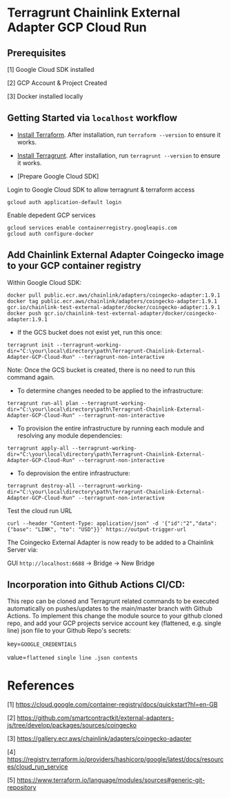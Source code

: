 # Terragrunt Chainlink External Adapter GCP Cloud Run

## Prerequisites
[1] Google Cloud SDK installed

[2] GCP Account & Project Created

[3] Docker installed locally

## Getting Started via `localhost` workflow

* [Install Terraform](https://learn.hashicorp.com/terraform/getting-started/install). After installation, run `terraform --version` to ensure it works.

* [Install Terragrunt](https://terragrunt.gruntwork.io/docs/getting-started/install/). After installation, run `terragrunt --version` to ensure it works.

* [Prepare Google Cloud SDK]

Login to Google Cloud SDK to allow terragrunt & terraform access
```
gcloud auth application-default login
```
Enable depedent GCP services
```
gcloud services enable containerregistry.googleapis.com
gcloud auth configure-docker
```
## Add Chainlink External Adapter Coingecko image to your GCP container registry
Within Google Cloud SDK:
```
docker pull public.ecr.aws/chainlink/adapters/coingecko-adapter:1.9.1
docker tag public.ecr.aws/chainlink/adapters/coingecko-adapter:1.9.1 gcr.io/chainlink-test-external-adapter/docker/coingecko-adapter:1.9.1
docker push gcr.io/chainlink-test-external-adapter/docker/coingecko-adapter:1.9.1
```

* If the GCS bucket does not exist yet, run this once:
```
terragrunt init --terragrunt-working-dir="C:\your\local\directory\path\Terragrunt-Chainlink-External-Adapter-GCP-Cloud-Run" --terragrunt-non-interactive
```
Note: Once the GCS bucket is created, there is no need to run this command again.

* To determine changes needed to be applied to the infrastructure:
```
terragrunt run-all plan --terragrunt-working-dir="C:\your\local\directory\path\Terragrunt-Chainlink-External-Adapter-GCP-Cloud-Run" --terragrunt-non-interactive
```

* To provision the entire infrastructure by running each module and resolving any module dependencies:
```
terragrunt apply-all --terragrunt-working-dir="C:\your\local\directory\path\Terragrunt-Chainlink-External-Adapter-GCP-Cloud-Run" --terragrunt-non-interactive
```

* To deprovision the entire infrastructure:
```
terragrunt destroy-all --terragrunt-working-dir="C:\your\local\directory\path\Terragrunt-Chainlink-External-Adapter-GCP-Cloud-Run" --terragrunt-non-interactive
```

Test the cloud run URL
```
curl --header "Content-Type: application/json" -d '{"id":"2","data": {"base": "LINK", "to": "USD"}}' https://output-trigger-url
```

The Coingecko External Adapter is now ready to be added to a Chainlink Server via:

GUI `http://localhost:6688` -> Bridge -> New Bridge 

## Incorporation into Github Actions CI/CD:

This repo can be cloned and Terragrunt related commands to be executed automatically on pushes/updates to the main/master branch with Github Actions. 
To implement this change the module source to your github cloned repo, and add your GCP projects service account key (flattened, e.g. single line) json file to your Github Repo's secrets:

key=`GOOGLE_CREDENTIALS`

value=`flattened single line .json contents`


# References
[1] https://cloud.google.com/container-registry/docs/quickstart?hl=en-GB

[2] https://github.com/smartcontractkit/external-adapters-js/tree/develop/packages/sources/coingecko

[3] https://gallery.ecr.aws/chainlink/adapters/coingecko-adapter

[4] https://registry.terraform.io/providers/hashicorp/google/latest/docs/resources/cloud_run_service

[5] https://www.terraform.io/language/modules/sources#generic-git-repository
